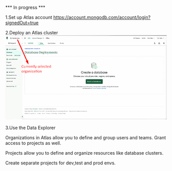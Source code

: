 *** In progress ***

1.Set up Atlas account
https://account.mongodb.com/account/login?signedOut=true

2.Deploy an Atlas cluster
![title](resources/DeployAtlasCluster1.png)



3.Use the Data Explorer

Organizations in Atlas allow you to define and group users and teams.
Grant access to projects as well.

Projects allow you to define and organize resources like database clusters.

Create separate projects for dev,test and prod envs.